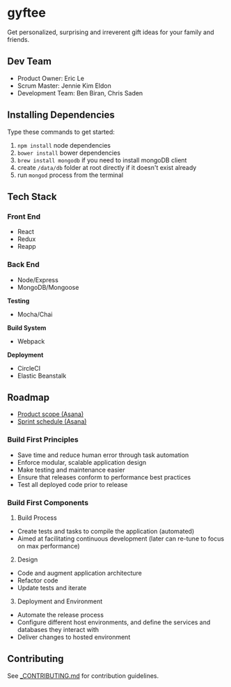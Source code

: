 # gyftee

Get personalized, surprising and irreverent gift ideas for your family and friends. 

## Dev Team 
- Product Owner: Eric Le
- Scrum Master: Jennie Kim Eldon
- Development Team: Ben Biran, Chris Saden

## Installing Dependencies

Type these commands to get started:

1. `npm install` node dependencies
2. `bower install` bower dependencies
3. `brew install mongodb` if you need to install mongoDB client
4. create `/data/db` folder at root directly if it doesn't exist already
5. run `mongod` process from the terminal

## Tech Stack

### Front End

- React 
- Redux
- Reapp 

### Back End 

- Node/Express
- MongoDB/Mongoose

**Testing**

- Mocha/Chai

**Build System**

- Webpack 

**Deployment**

- CircleCI
- Elastic Beanstalk

## Roadmap 
- [Product scope (Asana)](https://app.asana.com/0/46865547141591/list)
- [Sprint schedule (Asana)](https://app.asana.com/0/46865547141637/list)

### Build First Principles

- Save time and reduce human error through task automation 
- Enforce modular, scalable application design
- Make testing and maintenance easier
- Ensure that releases conform to performance best practices
- Test all deployed code prior to release

### Build First Components 

1. Build Process
  - Create tests and tasks to compile the application (automated)
  - Aimed at facilitating continuous development (later can re-tune to focus on max performance)
2. Design
  - Code and augment application architecture  
  - Refactor code
  - Update tests and iterate 
3. Deployment and Environment 
  - Automate the release process 
  - Configure different host environments, and define the services and databases they interact with
  - Deliver changes to hosted environment

## Contributing

See [_CONTRIBUTING.md](_CONTRIBUTING.md) for contribution guidelines.
